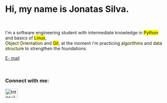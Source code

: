 <h1><strong>Hi, my name is Jonatas Silva.</strong></h1>

<p>&nbsp;</p>

<p>I&#39;m a software engineering student with intermediate knowledge in <span style="background-color:#FFFF00">Python </span>and basics of <span style="background-color:#FFFF00">Linux</span>,<br />
<span style="background-color:#FFFFE0">Object Orientation</span> and <span style="background-color:#FFFF00">Git</span>, at the moment i&#39;m practicing <span style="background-color:#FFFFE0">algorithms</span> and <span style="background-color:#FFFFE0">data structure</span> to strengthen the foundations.</p>

<p><a href="mailto:jonatassilvaemanuel@gmail.com?subject=Contact">E- mail</a> <!--<div style="display: inline_block"><br>
<img align="center" alt="jo-linux" height="30" width="40" src="https://cdn.jsdelivr.net/gh/devicons/devicon/icons/linux/linux-original.svg" />
<img align="center" alt="jo-py" height="30" width="40" src="https://cdn.jsdelivr.net/gh/devicons/devicon/icons/python/python-original.svg" />          
</div>--></p>

<p>&nbsp;</p>

<h3>Connect with me:</h3>

<p><a href="https://www.linkedin.com/in/jonatasemanuell/" target="blank"><img alt="https://www.linkedin.com/in/jonatasemanuell/" height="30" src="https://raw.githubusercontent.com/rahuldkjain/github-profile-readme-generator/master/src/images/icons/Social/linked-in-alt.svg" width="40" /></a></p>
